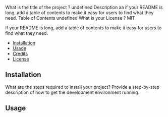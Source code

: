 What is the title of the project ?
          undefined
          Description 
          aa
          if your README is long, add a table of contents to make it easy for users to find what they need.
     Table of Contents 
         undefined
         What is your License ?
         MIT
  
  If your README is long, add a table of contents to make it easy for users to find what they need.
  
  - [Installation](#installation)
  - [Usage](#usage)
  - [Credits](#credits)
  - [License](#license)
  
  ## Installation
  
  What are the steps required to install your project? Provide a step-by-step description of how to get the development environment running.
  
  ## Usage
  
  

 
